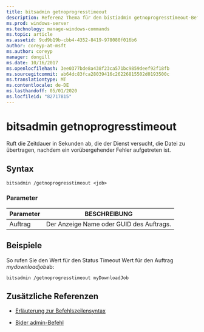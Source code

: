 ```yaml
---
title: bitsadmin getnoprogresstimeout
description: Referenz Thema für den bistiadmin getnoprogresstimeout-Befehl, der die Zeitspanne (in Sekunden) angibt, die der Dienst versucht, die Datei zu übertragen, nachdem ein vorübergehender Fehler auftritt.
ms.prod: windows-server
ms.technology: manage-windows-commands
ms.topic: article
ms.assetid: 9cd9b19b-cbb4-4352-8419-978080f016b6
author: coreyp-at-msft
ms.author: coreyp
manager: dongill
ms.date: 10/16/2017
ms.openlocfilehash: 3ee0377bde8a438f23ca571bc9859deef92f18fb
ms.sourcegitcommit: ab64dc83fca28039416c26226815502d0193500c
ms.translationtype: MT
ms.contentlocale: de-DE
ms.lasthandoff: 05/01/2020
ms.locfileid: "82717815"
---
```

# <a name="bitsadmin-getnoprogresstimeout"></a>bitsadmin getnoprogresstimeout

Ruft die Zeitdauer in Sekunden ab, die der Dienst versucht, die Datei zu übertragen, nachdem ein vorübergehender Fehler aufgetreten ist.

## <a name="syntax"></a>Syntax

```
bitsadmin /getnoprogresstimeout <job>
```

### <a name="parameters"></a>Parameter

| Parameter | BESCHREIBUNG |
| -------------- | -------------- |
| Auftrag | Der Anzeige Name oder GUID des Auftrags. |

## <a name="examples"></a>Beispiele

So rufen Sie den Wert für den Status Timeout Wert für den Auftrag *mydownloadjob*ab:

```
bitsadmin /getnoprogresstimeout myDownloadJob
```

## <a name="additional-references"></a>Zusätzliche Referenzen

- [Erläuterung zur Befehlszeilensyntax](command-line-syntax-key.md)

- [Bider admin-Befehl](bitsadmin.md)
